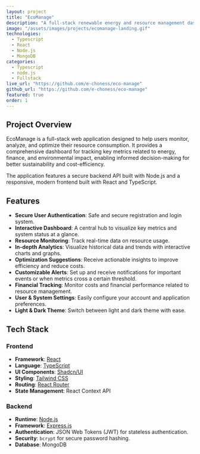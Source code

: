 ```yaml
---
layout: project
title: "EcoManage"
description: "A full-stack renewable energy and resource management dashboard to monitor, analyze, and optimize consumption. Built with React, Node.js, and TypeScript."
image: "/assets/images/projects/ecomanage-landing.gif"
technologies:
  - Typescript
  - React
  - Node.js
  - MongoDB
categories:
  - Typescript
  - node.js
  - Fullstack
live_url: "https://github.com/e-choness/eco-manage"
github_url: "https://github.com/e-choness/eco-manage"
featured: true
order: 1
---
```


## Project Overview

EcoManage is a full-stack web application designed to help users monitor, analyze, and optimize their resource consumption. It provides a comprehensive dashboard for tracking key metrics related to energy, finance, and environmental impact, enabling informed decision-making for better sustainability and cost-efficiency.

The application features a secure backend API built with Node.js and a responsive, modern frontend built with React and TypeScript.

## Features

- **Secure User Authentication**: Safe and secure registration and login system.
- **Interactive Dashboard**: A central hub to visualize key metrics and system status at a glance.
- **Resource Monitoring**: Track real-time data on resource usage.
- **In-depth Analytics**: Visualize historical data and trends with interactive charts and graphs.
- **Optimization Suggestions**: Receive actionable insights to improve efficiency and reduce costs.
- **Customizable Alerts**: Set up and receive notifications for important events or when metrics cross a certain threshold.
- **Financial Tracking**: Monitor costs and financial performance related to resource management.
- **User & System Settings**: Easily configure your account and application preferences.
- **Light & Dark Theme**: Switch between light and dark theme with ease.

## Tech Stack

### Frontend

- **Framework**: [React](https://reactjs.org/)
- **Language**: [TypeScript](https://www.typescriptlang.org/)
- **UI Components**: [Shadcn/UI](https://ui.shadcn.com/)
- **Styling**: [Tailwind CSS](https://tailwindcss.com/)
- **Routing**: [React Router](https://reactrouter.com/)
- **State Management**: React Context API

### Backend

- **Runtime**: [Node.js](https://nodejs.org/)
- **Framework**: [Express.js](https://expressjs.com/)
- **Authentication**: JSON Web Tokens (JWT) for stateless authentication.
- **Security**: `bcrypt` for secure password hashing.
- **Database**: MongoDB
